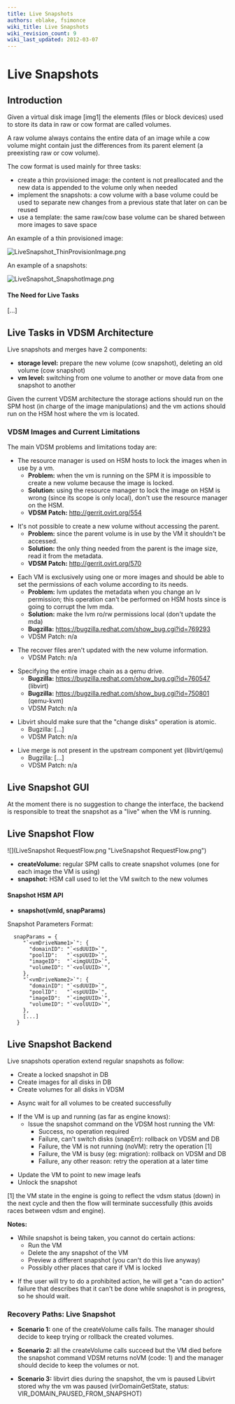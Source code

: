 ```yaml
---
title: Live Snapshots
authors: eblake, fsimonce
wiki_title: Live Snapshots
wiki_revision_count: 9
wiki_last_updated: 2012-03-07
---
```


# Live Snapshots

## Introduction

Given a virtual disk image [img1] the elements (files or block devices) used to store its data in raw or cow format are called volumes.

A raw volume always contains the entire data of an image while a cow volume might contain just the differences from its parent element (a preexisting raw or cow volume).

The cow format is used mainly for three tasks:

*   create a thin provisioned image: the content is not preallocated and the new data is appended to the volume only when needed
*   implement the snapshots: a cow volume with a base volume could be used to separate new changes from a previous state that later on can be reused
*   use a template: the same raw/cow base volume can be shared between more images to save space

An example of a thin provisioned image:

![](LiveSnapshot_ThinProvisionImage.png "LiveSnapshot_ThinProvisionImage.png")

An example of a snapshots:

![](LiveSnapshot_SnapshotImage.png‎ "LiveSnapshot_SnapshotImage.png‎")

#### The Need for Live Tasks

[...]

## Live Tasks in VDSM Architecture

Live snapshots and merges have 2 components:

*   **storage level:** prepare the new volume (cow snapshot), deleting an old volume (cow snapshot)
*   **vm level:** switching from one volume to another or move data from one snapshot to another

Given the current VDSM architecture the storage actions should run on the SPM host (in charge of the image manipulations) and the vm actions should run on the HSM host where the vm is located.

### VDSM Images and Current Limitations

The main VDSM problems and limitations today are:

*   The resource manager is used on HSM hosts to lock the images when in use by a vm.
    -   **Problem:** when the vm is running on the SPM it is impossible to create a new volume because the image is locked.
    -   **Solution:** using the resource manager to lock the image on HSM is wrong (since its scope is only local), don't use the resource manager on the HSM.
    -   **VDSM Patch:** <http://gerrit.ovirt.org/554>

<!-- -->

*   It's not possible to create a new volume without accessing the parent.
    -   **Problem:** since the parent volume is in use by the VM it shouldn't be accessed.
    -   **Solution:** the only thing needed from the parent is the image size, read it from the metadata.
    -   **VDSM Patch:** <http://gerrit.ovirt.org/570>

<!-- -->

*   Each VM is exclusively using one or more images and should be able to set the permissions of each volume according to its needs.
    -   **Problem:** lvm updates the metadata when you change an lv permission; this operation can't be performed on HSM hosts since is going to corrupt the lvm mda.
    -   **Solution:** make the lvm ro/rw permissions local (don't update the mda)
    -   **Bugzilla:** <https://bugzilla.redhat.com/show_bug.cgi?id=769293>
    -   VDSM Patch: n/a

<!-- -->

*   The recover files aren't updated with the new volume information.
    -   VDSM Patch: n/a

<!-- -->

*   Specifying the entire image chain as a qemu drive.
    -   **Bugzilla:** <https://bugzilla.redhat.com/show_bug.cgi?id=760547> (libvirt)
    -   **Bugzilla:** <https://bugzilla.redhat.com/show_bug.cgi?id=750801> (qemu-kvm)
    -   VDSM Patch: n/a

<!-- -->

*   Libvirt should make sure that the "change disks" operation is atomic.
    -   Bugzilla: [...]
    -   VDSM Patch: n/a

<!-- -->

*   Live merge is not present in the upstream component yet (libvirt/qemu)
    -   Bugzilla: [...]
    -   VDSM Patch: n/a

## Live Snapshot GUI

At the moment there is no suggestion to change the interface, the backend is responsible to treat the snapshot as a "live" when the VM is running.

## Live Snapshot Flow

![](LiveSnapshot RequestFlow.png "LiveSnapshot RequestFlow.png")

*   **createVolume:** regular SPM calls to create snapshot volumes (one for each image the VM is using)
*   **snapshot:** HSM call used to let the VM switch to the new volumes

#### Snapshot HSM API

*   **snapshot(vmId, snapParams)**

Snapshot Parameters Format:

      snapParams = {
         "`<vmDriveName1>`": {
           "domainID": "`<sdUUID>`",
           "poolID":   "`<spUUID>`",
           "imageID":  "`<imgUUID>`",
           "volumeID": "`<volUUID>`",
         },
         "`<vmDriveName2>`": {
           "domainID": "`<sdUUID>`",
           "poolID":   "`<spUUID>`",
           "imageID":  "`<imgUUID>`",
           "volumeID": "`<volUUID>`",
         },
         [...]
       }

## Live Snapshot Backend

Live snapshots operation extend regular snapshots as follow:

*   Create a locked snapshot in DB
*   Create images for all disks in DB
*   Create volumes for all disks in VDSM

<!-- -->

*   Async wait for all volumes to be created successfully

<!-- -->

*   If the VM is up and running (as far as engine knows):
    -   Issue the snapshot command on the VDSM host running the VM:
        -   Success, no operation required
        -   Failure, can't switch disks (snapErr): rollback on VDSM and DB
        -   Failure, the VM is not running (noVM): retry the operation [1]
        -   Failure, the VM is busy (eg: migration): rollback on VDSM and DB
        -   Failure, any other reason: retry the operation at a later time

<!-- -->

*   Update the VM to point to new image leafs
*   Unlock the snapshot

[1] the VM state in the engine is going to reflect the vdsm status (down) in the next cycle and then the flow will terminate successfully (this avoids races between vdsm and engine).

**Notes:**

*   While snapshot is being taken, you cannot do certain actions:
    -   Run the VM
    -   Delete the any snapshot of the VM
    -   Preview a different snapshot (you can't do this live anyway)
    -   Possibly other places that care if VM is locked

<!-- -->

*   If the user will try to do a prohibited action, he will get a "can do action" failure that describes that it can't be done while snapshot is in progress, so he should wait.

### Recovery Paths: Live Snapshot

*   **Scenario 1:** one of the createVolume calls fails. The manager should decide to keep trying or rollback the created volumes.

<!-- -->

*   **Scenario 2:** all the createVolume calls succeed but the VM died before the snapshot command VDSM returns noVM (code: 1) and the manager should decide to keep the volumes or not.

<!-- -->

*   **Scenario 3:** libvirt dies during the snapshot, the vm is paused Libvirt stored why the vm was paused (virDomainGetState, status: VIR_DOMAIN_PAUSED_FROM_SNAPSHOT)

